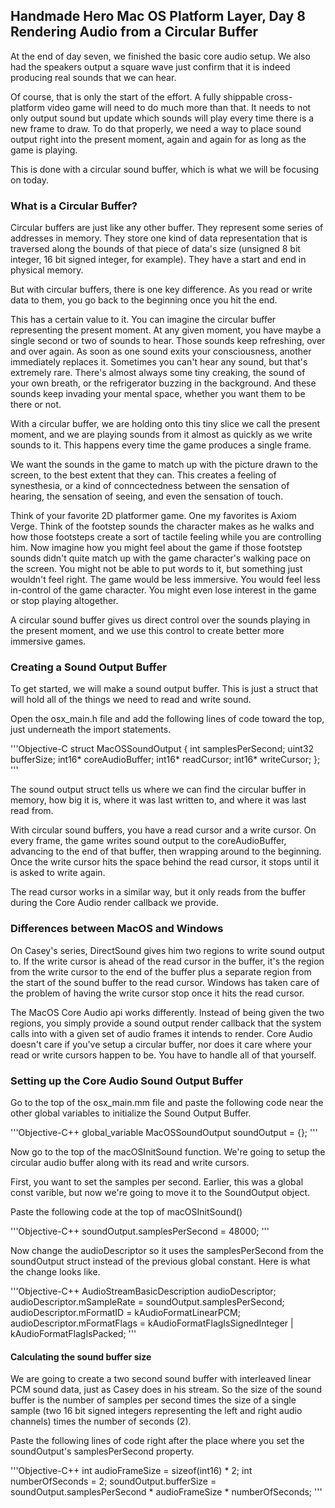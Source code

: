 ## Handmade Hero Mac OS Platform Layer, Day 8 Rendering Audio from a Circular Buffer
At the end of day seven, we finished the basic core audio setup. We also had the speakers output a square wave just confirm that it is indeed producing real sounds that we can hear. 

Of course, that is only the start of the effort. A fully shippable cross-platform video game will need to do much more than that. It needs to not only output sound but update which sounds will play every time there is a new frame to draw. To do that properly, we need a way to place sound output right into the present moment, again and again for as long as the game is playing.

This is done with a circular sound buffer, which is what we will be focusing on today.

### What is a Circular Buffer?
Circular buffers are just like any other buffer. They represent some series of addresses in memory. They store one kind of data representation that is traversed along the bounds of that piece of data's size (unsigned 8 bit integer, 16 bit signed integer, for example). They have a start and end in physical memory.

But with circular buffers, there is one key difference. As you read or write data to them, you go back to the beginning once you hit the end. 

This has a certain value to it. You can imagine the circular buffer representing the present moment. At any given moment, you have maybe a single second or two of sounds to hear. Those sounds keep refreshing, over and over again. As soon as one sound exits your consciousness, another immediately replaces it. Sometimes you can't hear any sound, but that's extremely rare. There's almost always some tiny creaking, the sound of your own breath, or the refrigerator buzzing in the background. And these sounds keep invading your mental space, whether you want them to be there or not.

With a circular buffer, we are holding onto this tiny slice we call the present moment, and we are playing sounds from it almost as quickly as we write sounds to it. This happens every time the game produces a single frame. 

We want the sounds in the game to match up with the picture drawn to the screen, to the best extent that they can. This creates a feeling of synesthesia, or a kind of conncectedness between the sensation of hearing, the sensation of seeing, and even the sensation of touch.

Think of your favorite 2D platformer game. One my favorites is Axiom Verge. Think of the footstep sounds the character makes as he walks and how those footsteps create a sort of tactile feeling while you are controlling him. Now imagine how you might feel about the game if those footstep sounds didn't quite match up with the game character's walking pace on the screen. You might not be able to put words to it, but something just wouldn't feel right. The game would be less immersive. You would feel less in-control of the game character. You might even lose interest in the game or stop playing altogether.

A circular sound buffer gives us direct control over the sounds playing in the present moment, and we use this control to create better more immersive games.

### Creating a Sound Output Buffer
To get started, we will make a sound output buffer. This is just a struct that will hold all of the things we need to read and write sound. 

Open the osx_main.h file and add the following lines of code toward the top, just underneath the import statements.

'''Objective-C 
struct MacOSSoundOutput {
    int samplesPerSecond; 
    uint32 bufferSize;
    int16* coreAudioBuffer;
    int16* readCursor;
    int16* writeCursor;
};
'''

The sound output struct tells us where we can find the circular buffer in memory, how big it is, where it was last written to, and where it was last read from.

With circular sound buffers, you have a read cursor and a write cursor. On every frame, the game writes sound output to the coreAudioBuffer, advancing to the end of that buffer, then wrapping around to the beginning. Once the write cursor hits the space behind the read cursor, it stops until it is asked to write again.

The read cursor works in a similar way, but it only reads from the buffer during the Core Audio render callback we provide.

### Differences between MacOS and Windows
On Casey's series, DirectSound gives him two regions to write sound output to. If the write cursor is ahead of the read cursor in the buffer, it's the region from the write cursor to the end of the buffer plus a separate region from the start of the sound buffer to the read cursor. Windows has taken care of the problem of having the write cursor stop once it hits the read cursor.

The MacOS Core Audio api works differently. Instead of being given the two regions, you simply provide a sound output render callback that the system calls into with a given set of audio frames it intends to render. Core Audio doesn't care if you've setup a circular buffer, nor does it care where your read or write cursors happen to be. You have to handle all of that yourself.

### Setting up the Core Audio Sound Output Buffer
Go to the top of the osx_main.mm file and paste the following code near the other global variables to initialize the Sound Output Buffer. 

'''Objective-C++
global_variable MacOSSoundOutput soundOutput = {};
'''

Now go to the top of the macOSInitSound function. We're going to setup the circular audio buffer along with its read and write cursors.

First, you want to set the samples per second. Earlier, this was a global const varible, but now we're going to move it to the SoundOutput object.

Paste the following code at the top of macOSInitSound()

'''Objective-C++
soundOutput.samplesPerSecond = 48000; 
'''

Now change the audioDescriptor so it uses the samplesPerSecond from the soundOutput struct instead of the previous global constant. Here is what the change looks like.

'''Objective-C++
AudioStreamBasicDescription audioDescriptor;
audioDescriptor.mSampleRate = soundOutput.samplesPerSecond;
audioDescriptor.mFormatID = kAudioFormatLinearPCM;
audioDescriptor.mFormatFlags = kAudioFormatFlagIsSignedInteger | 
                               kAudioFormatFlagIsPacked; 
'''  

#### Calculating the sound buffer size
We are going to create a two second sound buffer with interleaved linear PCM sound data, just as Casey does in his stream. So the size of the sound buffer is the number of samples per second times the size of a single sample (two 16 bit signed integers representing the left and right audio channels) times the number of seconds (2).

Paste the following lines of code right after the place where you set the soundOutput's samplesPerSecond property.

'''Objective-C++
int audioFrameSize = sizeof(int16) * 2;
int numberOfSeconds = 2; 
soundOutput.bufferSize = soundOutput.samplesPerSecond * audioFrameSize * numberOfSeconds;
'''
